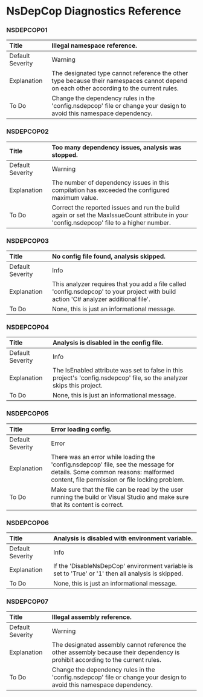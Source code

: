# NsDepCop Diagnostics Reference

### NSDEPCOP01

Title|Illegal namespace reference.
:-|:-
Default Severity|Warning
Explanation|The designated type cannot reference the other type because their namespaces cannot depend on each other according to the current rules.
To Do|Change the dependency rules in the 'config.nsdepcop' file or change your design to avoid this namespace dependency.

### NSDEPCOP02

Title|Too many dependency issues, analysis was stopped.
:-|:-
Default Severity|Warning
Explanation|The number of dependency issues in this compilation has exceeded the configured maximum value.
To Do|Correct the reported issues and run the build again or set the MaxIssueCount attribute in your 'config.nsdepcop' file to a higher number.

### NSDEPCOP03

Title|No config file found, analysis skipped.
:-|:-
Default Severity|Info
Explanation|This analyzer requires that you add a file called 'config.nsdepcop' to your project with build action 'C# analyzer additional file'.
To Do|None, this is just an informational message.

### NSDEPCOP04

Title|Analysis is disabled in the config file.
:-|:-
Default Severity|Info
Explanation|The IsEnabled attribute was set to false in this project's 'config.nsdepcop' file, so the analyzer skips this project.
To Do|None, this is just an informational message.

### NSDEPCOP05

Title|Error loading config.
:-|:-
Default Severity|Error
Explanation|There was an error while loading the 'config.nsdepcop' file, see the message for details. Some common reasons: malformed content, file permission or file locking problem.
To Do|Make sure that the file can be read by the user running the build or Visual Studio and make sure that its content is correct.

### NSDEPCOP06

Title|Analysis is disabled with environment variable.
:-|:-
Default Severity|Info
Explanation|If the 'DisableNsDepCop' environment variable is set to 'True' or '1' then all analysis is skipped.
To Do|None, this is just an informational message.

### NSDEPCOP07

Title|Illegal assembly reference.
:-|:-
Default Severity|Warning
Explanation|The designated assembly cannot reference the other assembly because their dependency is prohibit according to the current rules.
To Do|Change the dependency rules in the 'config.nsdepcop' file or change your design to avoid this namespace dependency.